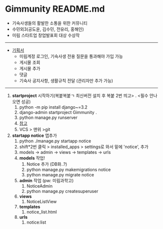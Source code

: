 # Gimmunity README.md
- 기숙사생들의 활발한 소통을 위한 커뮤니티
- 수민외3(공도윤, 김수민, 전유리, 홍해인)
- 미림 스타트업 창업발표회 대상 수상작
- ---
- [기획서](https://bit.ly/3Tq5i80)
  - 미림계정 로그인, 기숙사생 전용 질문을 통과해야 가입 가능
  - 게시물 조회
  - 게시물 추가
  - 댓글
  - 기숙사 공지사항, 생활규칙 전달 (관리자만 추가 가능)
-----
1. **startproject** 시작하기(복붙복붙ㄱ 최신버전 설치 후 복붙  2번 띄고> . <필수 안나오면 성공)
   1. python -m pip install django~=3.2
   2. django-admin startproject Gimmunity .
   3. python manage.py runserver
   4. [참고](https://dog-sugar-f98.notion.site/django-47dc37c1206441b8892350f722bdd376)
   5. VCS > 맨위 >git
2. **startapp notice** 앱추가
   1. python ./manage.py startapp notice
   2. shift*2번 클릭 > installed_apps > settings로 와서 밑에 'notice', 추가
   3. models -> admin -> views -> templates -> urls
   4. **models** 작업!
      1. Notice 추가 (DB화..?)
      2. python manage.py makemigrations notice
      3. python manage.py migrate notice
   5. **admin** 작업 (pw: 미림과학고)
      1. NoticeAdmin
      2. python manage.py createsuperuser
   6. **views**
      1. NoticeListView
   7. **templates**
      1. notice_list.html
   8. **urls**
      1. notice:list